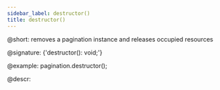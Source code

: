 ```yaml
---
sidebar_label: destructor()
title: destructor()
---
```


@short: removes a pagination instance and releases occupied resources

@signature: {'destructor(): void;'}

@example:
pagination.destructor();

@descr:
